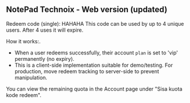 NotePad Technoix - Web version (updated)
---------------------------------------
Redeem code (single): HAHAHA 
This code can be used by up to 4 unique users. After 4 uses it will expire.

How it works:.
- When a user redeems successfully, their account `plan` is set to 'vip' permanently (no expiry).
- This is a client-side implementation suitable for demo/testing. For production, move redeem tracking to server-side to prevent manipulation.

You can view the remaining quota in the Account page under "Sisa kuota kode redeem".

